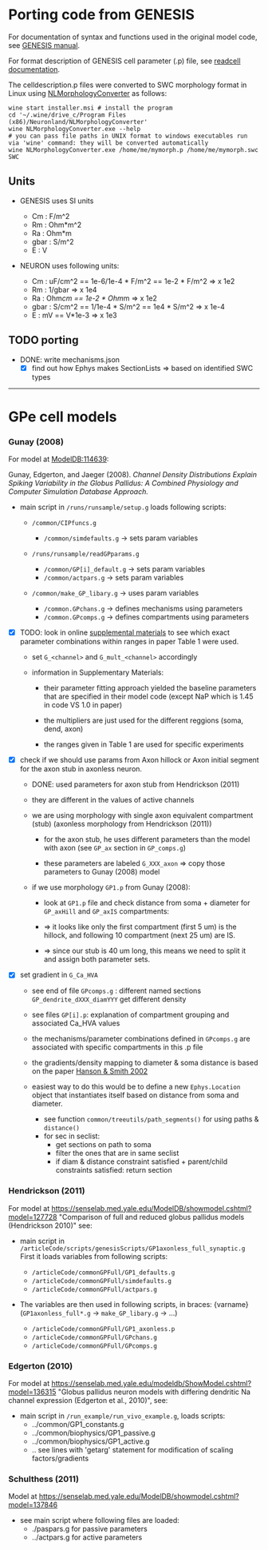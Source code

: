 # Porting code from GENESIS

For documentation of syntax and functions used in the original model code,
see [GENESIS manual](http://genesis-sim.org/GENESIS/Hyperdoc/Manual.html).

For format description of GENESIS cell parameter (.p) file, see [readcell documentation](http://www.genesis-sim.org/GENESIS/Hyperdoc/Manual-25.html#readcell).

The celldescription.p files were converted to SWC morphology format in Linux
using [NLMorphologyConverter](http://www.neuronland.org/NL.html) as follows:

```shell
wine start installer.msi # install the program
cd '~/.wine/drive_c/Program Files (x86)/Neuronland/NLMorphologyConverter'
wine NLMorphologyConverter.exe --help
# you can pass file paths in UNIX format to windows executables run via 'wine' command: they will be converted automatically
wine NLMorphologyConverter.exe /home/me/mymorph.p /home/me/mymorph.swc SWC
```

## Units

- GENESIS uses SI units
  - Cm : F/m^2
  - Rm : Ohm*m^2
  - Ra : Ohm*m
  - gbar : S/m^2
  - E : V

- NEURON uses following units:
  - Cm : uF/cm^2  == 1e-6/1e-4 * F/m^2 == 1e-2 * F/m^2    => x 1e2
  - Rm : 1/gbar                                           => x 1e4
  - Ra : Ohm*cm   == 1e-2 * Ohm*m                         => x 1e2
  - gbar : S/cm^2 == 1/1e-4 * S/m^2 == 1e4 * S/m^2        => x 1e-4
  - E : mV == V*1e-3                                      => x 1e3

## TODO porting

- DONE: write mechanisms.json
  - [X] find out how Ephys makes SectionLists
      => based on identified SWC types

--------------------------------------------------------------------------------
# GPe cell models

### Gunay (2008)

For model at [ModelDB:114639](https://senselab.med.yale.edu/modeldb/ShowModel.cshtml?model=114639): 

Gunay, Edgerton, and Jaeger (2008). _Channel Density Distributions Explain Spiking Variability in the Globus Pallidus: A Combined Physiology and Computer Simulation Database Approach._

- main script in `/runs/runsample/setup.g` loads following scripts:

  + `/common/CIPfuncs.g`
      + `/common/simdefaults.g`         -> sets param variables
  
  + `/runs/runsample/readGPparams.g`
      + `/common/GP[i]_default.g`       -> sets param variables
      + `/common/actpars.g`             -> sets param variables
  
  + `/common/make_GP_libary.g`          -> uses param variables
      + `/common.GPchans.g`             -> defines mechanisms using parameters
      + `/common.GPcomps.g`             -> defines compartments using parameters


- [X] TODO: look in online [supplemental materials](http://www.jneurosci.org/highwire/filestream/599434/field_highwire_adjunct_files/0/cengiz_p1_manuscript_R2_supptext_djv3_cg2.pdf) to see which exact parameter combinations within ranges in paper Table 1 were used.

    + set `G_<channel>` and `G_mult_<channel>` accordingly
    
    + information in Supplementary Materials:

        + their parameter fitting approach yielded the baseline parameters that
          are specified in their model code (except NaP which is 1.45 in code VS 1.0
          in paper)

        + the multipliers are just used for the different reggions (soma, dend, axon)

        + the ranges given in Table 1 are used for specific experiments


- [X] check if we should use params from Axon hillock or Axon initial segment
      for the axon stub in axonless neuron.

    + DONE: used parameters for axon stub from Hendrickson (2011)
    
    + they are different in the values of active channels
    
    + we are using morphology with single axon equivalent compartment (stub)
      (axonless morphology from Hendrickson (2011))

        + for the axon stub, he uses different parameters than the model
          with axon (see `GP_ax` section in `GP_comps.g`)

        + these parameters are labeled `G_XXX_axon`
          => copy those parameters to Gunay (2008) model

    + if we use morphology `GP1.p` from Gunay (2008):
        
        + look at `GP1.p` file and check distance from soma + diameter for `GP_axHill`
          and `GP_axIS` compartments:

        + => it looks like only the first compartment (first 5 um) is the hillock, 
             and following 10 compartment (next 25 um) are IS.
        
        + => since our stub is 40 um long, this means we need to split it
             and assign both parameter sets.


+ [x] set gradient in `G_Ca_HVA`

    + see end of file `GPcomps.g` : different named sections `GP_dendrite_dXXX_diamYYY`
      get different density
    
    + see files `GP[i].p`: explanation of compartment grouping and associated
         Ca_HVA values
    
    + the mechanisms/parameter combinations defined in `GPcomps.g` are associated
      with specific compartments in this .p file
    
    + the gradients/density mapping to diameter & soma distance is based on the paper
      [Hanson & Smith 2002](https://doi.org/10.1002/cne.10075)

    + easiest way to do this would be to define a new `Ephys.Location` object
      that instantiates itself based on distance from soma and diameter.
      - see function `common/treeutils/path_segments()` for using paths & `distance()`
      - for sec in seclist:
          - get sections on path to soma
          - filter the ones that are in same seclist
          - if diam & distance constraint satisfied + parent/child constraints
            satisfied: return section


### Hendrickson (2011)

For model at https://senselab.med.yale.edu/ModelDB/showmodel.cshtml?model=127728
"Comparison of full and reduced globus pallidus models (Hendrickson 2010)" see:
  
+ main script in `/articleCode/scripts/genesisScripts/GP1axonless_full_synaptic.g`
  First it loads variables from following scripts:
    + `/articleCode/commonGPFull/GP1_defaults.g`
    + `/articleCode/commonGPFull/simdefaults.g`
    + `/articleCode/commonGPFull/actpars.g`

+ The variables are then used in following scripts, in braces: {varname}
  (`GP1axonless_full*.g` -> `make_GP_libary.g` -> ...)
    + `/articleCode/commonGPFull/GP1_axonless.p`
    + `/articleCode/commonGPFull/GPchans.g`
    + `/articleCode/commonGPFull/GPcomps.g`

### Edgerton (2010)

For model at https://senselab.med.yale.edu/modeldb/ShowModel.cshtml?model=136315
"Globus pallidus neuron models with differing dendritic Na channel expression 
(Edgerton et al., 2010)", see: 

+ main script in `/run_example/run_vivo_example.g`, loads scripts:
    + ../common/GP1_constants.g
    + ../common/biophysics/GP1_passive.g
    + ../common/biophysics/GP1_active.g
    + .. see lines with 'getarg' statement for modification of scaling factors/gradients

### Schulthess (2011)

Model at https://senselab.med.yale.edu/ModelDB/showmodel.cshtml?model=137846

- see main script where following files are loaded:
  + ./paspars.g for passive parameters
  + ../actpars.g for active parameters